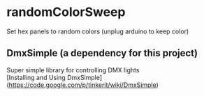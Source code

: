 # randomColorSweep
Set hex panels to random colors (unplug arduino to keep color)

## DmxSimple (a dependency for this project)
Super simple library for controlling DMX lights  
[Installing and Using DmxSimple] (https://code.google.com/p/tinkerit/wiki/DmxSimple)
